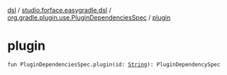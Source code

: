 [dsl](../../index.md) / [studio.forface.easygradle.dsl](../index.md) / [org.gradle.plugin.use.PluginDependenciesSpec](index.md) / [plugin](./plugin.md)

# plugin

`fun PluginDependenciesSpec.plugin(id: `[`String`](https://kotlinlang.org/api/latest/jvm/stdlib/kotlin/-string/index.html)`): PluginDependencySpec`